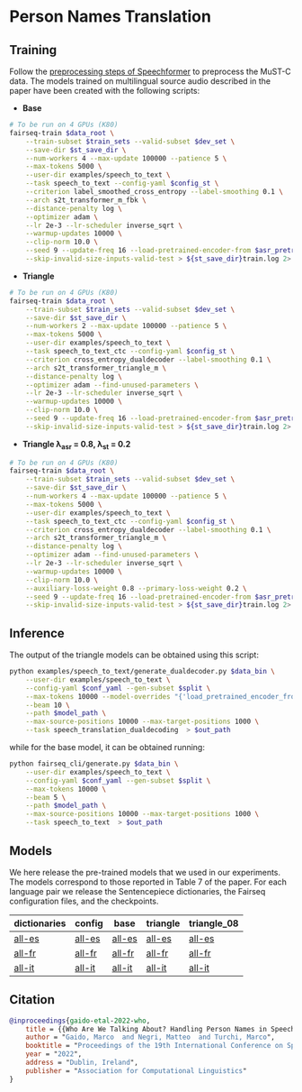 # Person Names Translation

## Training

Follow the [preprocessing steps of Speechformer](SPEECHFORMER.md#preprocessing) to preprocess the MuST-C data.
The models trained on multilingual source audio described in the paper have been created with the following scripts:

 - **Base**

```bash
# To be run on 4 GPUs (K80)
fairseq-train $data_root \
	--train-subset $train_sets --valid-subset $dev_set \
	--save-dir $st_save_dir \
	--num-workers 4 --max-update 100000 --patience 5 \
	--max-tokens 5000 \
	--user-dir examples/speech_to_text \
	--task speech_to_text --config-yaml $config_st \
	--criterion label_smoothed_cross_entropy --label-smoothing 0.1 \
	--arch s2t_transformer_m_fbk \
	--distance-penalty log \
	--optimizer adam \
	--lr 2e-3 --lr-scheduler inverse_sqrt \
	--warmup-updates 10000 \
	--clip-norm 10.0 \
	--seed 9 --update-freq 16 --load-pretrained-encoder-from $asr_pretrained \
	--skip-invalid-size-inputs-valid-test > ${st_save_dir}train.log 2> ${st_save_dir}train.err
```

 - **Triangle**

```bash
# To be run on 4 GPUs (K80)
fairseq-train $data_root \
	--train-subset $train_sets --valid-subset $dev_set \
	--save-dir $st_save_dir \
	--num-workers 2 --max-update 100000 --patience 5 \
	--max-tokens 5000 \
	--user-dir examples/speech_to_text \
	--task speech_to_text_ctc --config-yaml $config_st \
	--criterion cross_entropy_dualdecoder --label-smoothing 0.1 \
	--arch s2t_transformer_triangle_m \
	--distance-penalty log \
	--optimizer adam --find-unused-parameters \
	--lr 2e-3 --lr-scheduler inverse_sqrt \
	--warmup-updates 10000 \
	--clip-norm 10.0 \
	--seed 9 --update-freq 16 --load-pretrained-encoder-from $asr_pretrained \
	--skip-invalid-size-inputs-valid-test > ${st_save_dir}train.log 2> ${st_save_dir}train.err
```

 - **Triangle λ<sub>asr</sub> = 0.8, λ<sub>st</sub> = 0.2**

```bash
# To be run on 4 GPUs (K80)
fairseq-train $data_root \
	--train-subset $train_sets --valid-subset $dev_set \
	--save-dir $st_save_dir \
	--num-workers 4 --max-update 100000 --patience 5 \
	--max-tokens 5000 \
	--user-dir examples/speech_to_text \
	--task speech_to_text_ctc --config-yaml $config_st \
	--criterion cross_entropy_dualdecoder --label-smoothing 0.1 \
	--arch s2t_transformer_triangle_m \
	--distance-penalty log \
	--optimizer adam --find-unused-parameters \
	--lr 2e-3 --lr-scheduler inverse_sqrt \
	--warmup-updates 10000 \
	--clip-norm 10.0 \
	--auxiliary-loss-weight 0.8 --primary-loss-weight 0.2 \
	--seed 9 --update-freq 16 --load-pretrained-encoder-from $asr_pretrained \
	--skip-invalid-size-inputs-valid-test > ${st_save_dir}train.log 2> ${st_save_dir}train.err
```

## Inference

The output of the triangle models can be obtained using this script:

```bash
python examples/speech_to_text/generate_dualdecoder.py $data_bin \
    --user-dir examples/speech_to_text \
    --config-yaml $conf_yaml --gen-subset $split \
    --max-tokens 10000 --model-overrides "{'load_pretrained_encoder_from':None}" \
    --beam 10 \
    --path $model_path \
    --max-source-positions 10000 --max-target-positions 1000 \
    --task speech_translation_dualdecoding  > $out_path
```

while for the base model, it can be obtained running:

```bash
python fairseq_cli/generate.py $data_bin \
    --user-dir examples/speech_to_text \
    --config-yaml $conf_yaml --gen-subset $split \
    --max-tokens 10000 \
    --beam 5 \
    --path $model_path \
    --max-source-positions 10000 --max-target-positions 1000 \
    --task speech_to_text  > $out_path
```

## Models

We here release the pre-trained models that we used in our experiments.
The models correspond to those reported in Table 7 of the paper.
For each language pair we release the Sentencepiece dictionaries,
the Fairseq configuration files, and the checkpoints.


| dictionaries | config | base | triangle | triangle_08 |
|--------------|--------|------|----------|-------------|
|   [all-es](https://drive.google.com/file/d/1sli7_zFY-HbLuLay-odzWuGY6weEO0yD/view?usp=sharing)           |    [all-es](https://drive.google.com/file/d/1esJ6jffRV0iM5WNGGGlnOifBj2CJs0_W/view?usp=sharing)    |    [all-es](https://drive.google.com/file/d/1tlblxSQR01OvPaWJyYAa4QdlEKBksfVa/view?usp=sharing)  |      [all-es](https://drive.google.com/file/d/1bqkBnQ5d-K7Mp4LGhI3NPlbyYO6jEMEE/view?usp=sharing)    |      [all-es](https://drive.google.com/file/d/11-OlUYX2HV1NqkEUCZCfOE1QuL9qxKUH/view?usp=sharing)       |
|   [all-fr](https://drive.google.com/file/d/1-fLa4di9ucOBIzVHBVYWVIY3eM3IEIKe/view?usp=sharing)           |    [all-fr](https://drive.google.com/file/d/1qmMPTm-oxip81c9muyvwiChr9nQE3eIP/view?usp=sharing)    |    [all-fr](https://drive.google.com/file/d/1yI-IozrjILJmIpYFoozYYmmzAE0DGYbk/view?usp=sharing)  |      [all-fr](https://drive.google.com/file/d/1CGrQyAeLhLArqMTfumnSuZ9hzdYcRY8w/view?usp=sharing)    |      [all-fr](https://drive.google.com/file/d/1LJnUMwQhmChfWn-d0f_1QpcEGRK2sEQk/view?usp=sharing)       |
|   [all-it](https://drive.google.com/file/d/1ZSTpDvunl8m0L8ebMjdq4lmZwjaIVhKy/view?usp=sharing)           |    [all-it](https://drive.google.com/file/d/1wvt2cNMyAbtzJPnFqeljdodaaBFGxNaZ/view?usp=sharing)    |    [all-it](https://drive.google.com/file/d/1zO9nd39yqi-76nYLNe0RWxNXLktKbcC8/view?usp=sharing)  |      [all-it](https://drive.google.com/file/d/14HZa2RdPC5Pck2P9Uymrn7DBS4HbOZwI/view?usp=sharing)    |      [all-it](https://drive.google.com/file/d/1DsFHAMrWLly3oTGfvtPArKXd54BwAJYr/view?usp=sharing)       |


## Citation

```bibtex
@inproceedings{gaido-etal-2022-who,
    title = {{Who Are We Talking About? Handling Person Names in Speech Translation}},
    author = "Gaido, Marco  and Negri, Matteo  and Turchi, Marco",
    booktitle = "Proceedings of the 19th International Conference on Spoken Language Translation (IWSLT 2022)",
    year = "2022",
    address = "Dublin, Ireland",
    publisher = "Association for Computational Linguistics"
}
```

